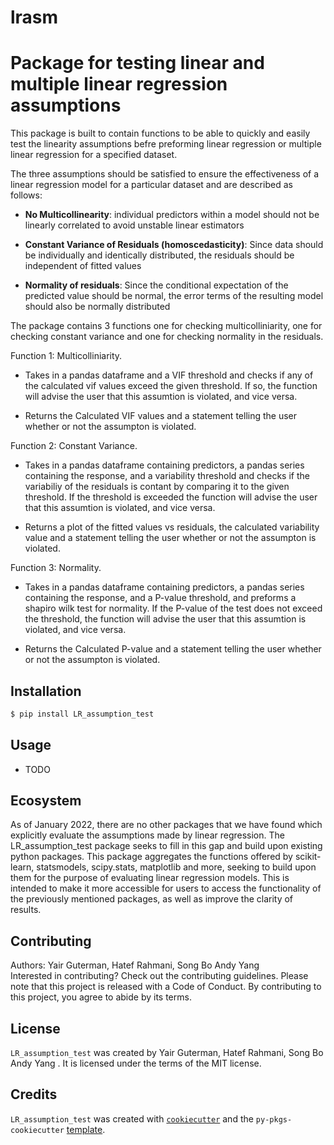 # lrasm

# Package for testing linear and multiple linear regression assumptions


This package is built to contain functions to be able to quickly and easily test the linearity assumptions befre preforming linear regression or multiple linear regression for a specified dataset. 

The three assumptions should be satisfied to ensure the effectiveness of a linear regression model for a particular dataset and are described as follows:

-   **No Multicollinearity**: individual predictors within a model should not be linearly correlated to avoid unstable linear estimators

-   **Constant Variance of Residuals (homoscedasticity)**: Since data should be individually and identically distributed, the residuals should be independent of fitted values

-   **Normality of residuals**: Since the conditional expectation of the predicted value should be normal, the error terms of the resulting model should also be normally distributed

The package contains 3 functions one for checking multicolliniarity, one for checking constant variance and one for checking normality in the residuals.

Function 1: Multicolliniarity.

- Takes in a pandas dataframe and a VIF threshold and checks if any of the calculated vif values exceed the given threshold. If so, the function will advise the user that this assumtion is violated, and vice versa.

- Returns the Calculated VIF values and a statement telling the user whether or not the assumpton is violated.

Function 2: Constant Variance.

- Takes in a pandas dataframe containing predictors, a pandas series containing the response, and a variability threshold and checks if the variabiliy of the residuals is contant by comparing it to the given threshold. If the threshold is exceeded the function will advise the user that this assumtion is violated, and vice versa.

- Returns a plot of the fitted values vs residuals, the calculated variability value  and a statement telling the user whether or not the assumpton is violated.

Function 3: Normality.

- Takes in a pandas dataframe containing predictors, a pandas series containing the response, and a P-value threshold, and preforms a shapiro wilk test for normality. If the P-value of the test does not exceed the threshold, the function will advise the user that this assumtion is violated, and vice versa.

- Returns the Calculated P-value and a statement telling the user whether or not the assumpton is violated.

## Installation

```bash
$ pip install LR_assumption_test
```

## Usage

- TODO

## Ecosystem

As of January 2022, there are no other packages that we have found which explicitly evaluate the assumptions made by linear regression. The LR_assumption_test package seeks to fill in this gap and build upon existing python packages. This package aggregates the functions offered by scikit-learn, statsmodels, scipy.stats, matplotlib and more, seeking to build upon them for the purpose of evaluating linear regression models. This is intended to make it more accessible for users to access the functionality of the previously mentioned packages, as well as improve the clarity of results.

## Contributing

Authors: Yair Guterman, Hatef Rahmani, Song Bo Andy Yang  
Interested in contributing? Check out the contributing guidelines. Please note that this project is released with a Code of Conduct. By contributing to this project, you agree to abide by its terms.

## License

`LR_assumption_test` was created by Yair Guterman, Hatef Rahmani, Song Bo Andy Yang . It is licensed under the terms of the MIT license.

## Credits

`LR_assumption_test` was created with [`cookiecutter`](https://cookiecutter.readthedocs.io/en/latest/) and the `py-pkgs-cookiecutter` [template](https://github.com/py-pkgs/py-pkgs-cookiecutter).
